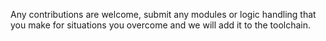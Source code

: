Any contributions are welcome, submit any modules or logic handling that you make for situations you overcome and we will add it to the toolchain.
